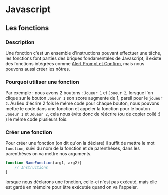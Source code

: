 # Javascript

## Les fonctions 

### Description

Une fonction c'est un ensemble d'instructions pouvant effectuer une tâche, les fonctions font parties des briques fondamentales de Javascript, il existe des fonctions intégrées comme [Alert Prompt et Confirm](AlertPromptConfirm.md), mais nous pouvons aussi créer les nôtres.

### Pourquoi utiliser une fonction

Par exemple : nous avons 2 boutons : `Joueur 1` et `Joueur 2`, lorsque l'on clique sur le bouton `Joueur 1` son score augmente de 1, pareil pour le `joueur 2`. Au lieu d'écrire 2 fois le même code pour chaque bouton, nous pouvons mettre le code dans une fonction et appeler la fonction pour le bouton `Joueur 1` et `Joueur 2`, cela nous évite donc de réécrire (ou de copier collé :) ) le même code plusieurs fois.

### Créer une fonction

Pour créer une fonction (on dit qu'on la déclare) il suffit de mettre le mot `function`, suivi du nom de la fonction et de parenthèses, dans les parenthèses on va mettre nos arguments.

```js
function NameFunction(arg1, arg2){
    // Instructions
}
```

lorsque nous déclarons une fonction, celle-ci n'est pas exécuté, mais elle est gardé en mémoire pour être exécutée quand on va l'appeler.
